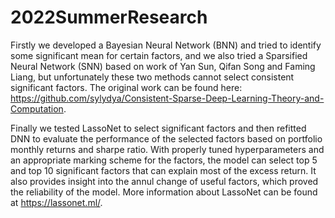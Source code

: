# 2022SummerResearch

Firstly we developed a Bayesian Neural Network (BNN) and tried to identify some significant mean for certain factors, and we also tried a Sparsified Neural Network (SNN) based on work of Yan Sun, Qifan Song and Faming Liang, but unfortunately these two methods cannot select consistent significant factors. The original work can be found here: https://github.com/sylydya/Consistent-Sparse-Deep-Learning-Theory-and-Computation.

Finally we tested LassoNet to select significant factors and then refitted DNN to evaluate the performance of the selected factors based on portfolio monthly returns and sharpe ratio. With properly tuned hyperparameters and an appropriate marking scheme for the factors, the model can select top 5 and top 10 significant factors that can explain most of the excess return. It also provides insight into the annul change of useful factors, which proved the reliability of the model. More information about LassoNet can be found at https://lassonet.ml/.
